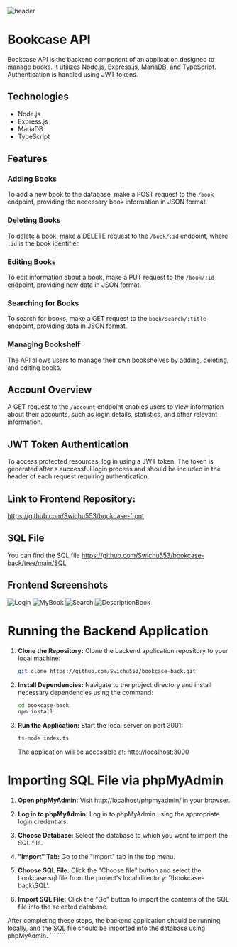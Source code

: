 
![header](https://github.com/Swichu553/bookcase-back/assets/142433450/7aa16609-ecce-4ff4-a779-12300a174c17)
# Bookcase API

Bookcase API is the backend component of an application designed to manage books. It utilizes Node.js, Express.js, MariaDB, and TypeScript. Authentication is handled using JWT tokens.

## Technologies

- Node.js
- Express.js
- MariaDB
- TypeScript

## Features

### Adding Books

To add a new book to the database, make a POST request to the `/book` endpoint, providing the necessary book information in JSON format.

### Deleting Books

To delete a book, make a DELETE request to the `/book/:id` endpoint, where `:id` is the book identifier.

### Editing Books

To edit information about a book, make a PUT request to the `/book/:id` endpoint, providing new data in JSON format.

### Searching for Books

To search for books, make a GET request to the `book/search/:title` endpoint, providing data in JSON format.

### Managing Bookshelf

The API allows users to manage their own bookshelves by adding, deleting, and editing books.

## Account Overview

A GET request to the `/account` endpoint enables users to view information about their accounts, such as login details, statistics, and other relevant information.

## JWT Token Authentication

To access protected resources, log in using a JWT token. The token is generated after a successful login process and should be included in the header of each request requiring authentication.

## Link to Frontend Repository: 
https://github.com/Swichu553/bookcase-front

## SQL File
You can find the SQL file https://github.com/Swichu553/bookcase-back/tree/main/SQL

## Frontend Screenshots
![Login](https://github.com/Swichu553/bookcase-back/assets/142433450/c39e7111-d70d-46f9-b8e1-499e56dbd557)
![MyBook](https://github.com/Swichu553/bookcase-back/assets/142433450/6b171fc7-f5f3-4cda-ae5e-ae366cd43433)
![Search](https://github.com/Swichu553/bookcase-back/assets/142433450/494cb72a-aae2-414e-a1c4-e108ce81e052)
![DescriptionBook](https://github.com/Swichu553/bookcase-back/assets/142433450/df652d28-ccb3-45c1-aaeb-8fe085f75779)


# Running the Backend Application

1. **Clone the Repository:**
   Clone the backend application repository to your local machine:
   ```bash
   git clone https://github.com/Swichu553/bookcase-back.git
   ```

2. **Install Dependencies:**
   Navigate to the project directory and install necessary dependencies using the command:
   ```bash
   cd bookcase-back
   npm install
   ```

3. **Run the Application:**
   Start the local server on port 3001:
   ```bash
   ts-node index.ts
   ```

   The application will be accessible at: http://localhost:3000

# Importing SQL File via phpMyAdmin

1. **Open phpMyAdmin:**
   Visit http://localhost/phpmyadmin/ in your browser.

2. **Log in to phpMyAdmin:**
   Log in to phpMyAdmin using the appropriate login credentials.

3. **Choose Database:**
   Select the database to which you want to import the SQL file.

4. **"Import" Tab:**
   Go to the "Import" tab in the top menu.

5. **Choose SQL File:**
   Click the "Choose file" button and select the bookcase.sql file from the project's local directory: '\bookcase-back\SQL'.

6. **Import SQL File:**
   Click the "Go" button to import the contents of the SQL file into the selected database.

After completing these steps, the backend application should be running locally, and the SQL file should be imported into the database using phpMyAdmin.
``` ````
